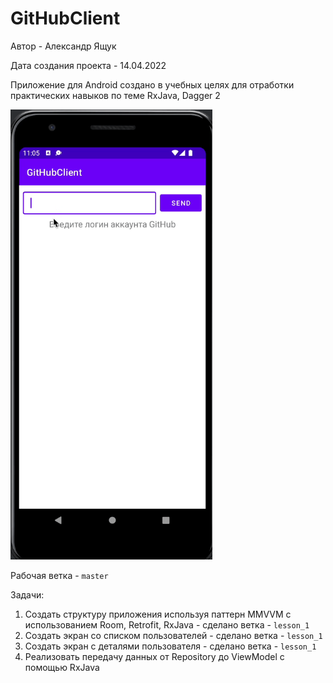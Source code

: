 # GitHubClient
Автор - Александр Ящук

Дата создания проекта - 14.04.2022

Приложение для Android создано в учебных целях для отработки практических навыков по теме RxJava, Dagger 2

<img src = "./githubclient.gif" alt="githubclient" height="720">

Рабочая ветка - `master`
 
Задачи:
 
 1) Создать структуру приложения используя паттерн MMVVM с использованием Room, Retrofit, RxJava - сделано ветка - `lesson_1`
 2) Создать экран со списком пользователей - сделано ветка - `lesson_1`
 3) Создать экран с деталями пользователя - сделано ветка - `lesson_1`
 4) Реализовать передачу данных от Repository до ViewModel с помощью RxJava
